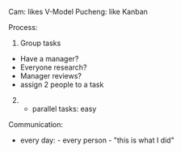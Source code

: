 Cam: likes V-Model 
Pucheng: like Kanban

Process: 
1. Group tasks 
- Have a manager? 
- Everyone research? 
- Manager reviews? 
- assign 2 people to a task 
2. - parallel tasks: easy

Communication: 
- every day: 
      - every person 
            - "this is what I did"